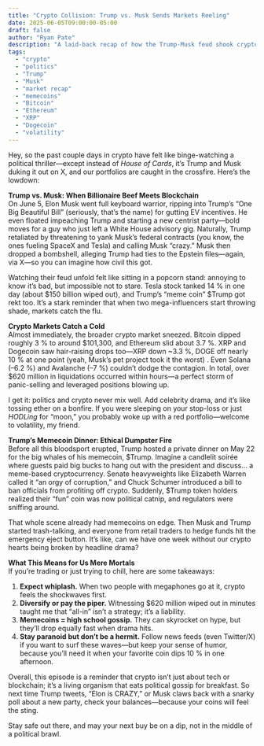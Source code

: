 ```yaml
---
title: "Crypto Collision: Trump vs. Musk Sends Markets Reeling"
date: 2025-06-05T09:00:00-05:00
draft: false
author: "Ryan Pate"
description: "A laid-back recap of how the Trump-Musk feud shook crypto markets over the past couple days."
tags:
  - "crypto"
  - "politics"
  - "Trump"
  - "Musk"
  - "market recap"
  - "memecoins"
  - "Bitcoin"
  - "Ethereum"
  - "XRP"
  - "Dogecoin"
  - "volatility"
---
```


Hey, so the past couple days in crypto have felt like binge-watching a political thriller—except instead of *House of Cards*, it’s Trump and Musk duking it out on X, and our portfolios are caught in the crossfire. Here’s the lowdown:

**Trump vs. Musk: When Billionaire Beef Meets Blockchain**  
On June 5, Elon Musk went full keyboard warrior, ripping into Trump’s “One Big Beautiful Bill” (seriously, that’s the name) for gutting EV incentives. He even floated impeaching Trump and starting a new centrist party—bold moves for a guy who just left a White House advisory gig. Naturally, Trump retaliated by threatening to yank Musk’s federal contracts (you know, the ones fueling SpaceX and Tesla) and calling Musk “crazy.” Musk then dropped a bombshell, alleging Trump had ties to the Epstein files—again, via X—so you can imagine how civil this got.

Watching their feud unfold felt like sitting in a popcorn stand: annoying to know it’s bad, but impossible not to stare. Tesla stock tanked 14 % in one day (about \$150 billion wiped out), and Trump’s “meme coin” \$Trump got rekt too. It’s a stark reminder that when two mega-influencers start throwing shade, markets catch the flu.

**Crypto Markets Catch a Cold**  
Almost immediately, the broader crypto market sneezed. Bitcoin dipped roughly 3 % to around \$101,300, and Ethereum slid about 3.7 %. XRP and Dogecoin saw hair-raising drops too—XRP down ~3.3 %, DOGE off nearly 10 % at one point (yeah, Musk’s pet project took it the worst) . Even Solana (–6.2 %) and Avalanche (–7 %) couldn’t dodge the contagion. In total, over \$620 million in liquidations occurred within hours—a perfect storm of panic-selling and leveraged positions blowing up.

I get it: politics and crypto never mix well. Add celebrity drama, and it’s like tossing ether on a bonfire. If you were sleeping on your stop-loss or just *HODLing* for “moon,” you probably woke up with a red portfolio—welcome to volatility, my friend.

**Trump’s Memecoin Dinner: Ethical Dumpster Fire**  
Before all this bloodsport erupted, Trump hosted a private dinner on May 22 for the big whales of his memecoin, \$Trump. Imagine a candlelit soirée where guests paid big bucks to hang out with the president and discuss… a meme-based cryptocurrency. Senate heavyweights like Elizabeth Warren called it “an orgy of corruption,” and Chuck Schumer introduced a bill to ban officials from profiting off crypto. Suddenly, \$Trump token holders realized their “fun” coin was now political catnip, and regulators were sniffing around.

That whole scene already had memecoins on edge. Then Musk and Trump started trash-talking, and everyone from retail traders to hedge funds hit the emergency eject button. It’s like, can we have one week without our crypto hearts being broken by headline drama?

**What This Means for Us Mere Mortals**  
If you’re trading or just trying to chill, here are some takeaways:

1.  **Expect whiplash.** When two people with megaphones go at it, crypto feels the shockwaves first.  
2.  **Diversify or pay the piper.** Witnessing \$620 million wiped out in minutes taught me that “all-in” isn’t a strategy; it’s a liability.  
3.  **Memecoins = high school gossip.** They can skyrocket on hype, but they’ll drop equally fast when drama hits.  
4.  **Stay paranoid but don’t be a hermit.** Follow news feeds (even Twitter/X) if you want to surf these waves—but keep your sense of humor, because you’ll need it when your favorite coin dips 10 % in one afternoon.

Overall, this episode is a reminder that crypto isn’t just about tech or blockchain; it’s a living organism that eats political gossip for breakfast. So next time Trump tweets, “Elon is CRAZY,” or Musk claws back with a snarky poll about a new party, check your balances—because your coins will feel the sting.  

Stay safe out there, and may your next buy be on a dip, not in the middle of a political brawl.